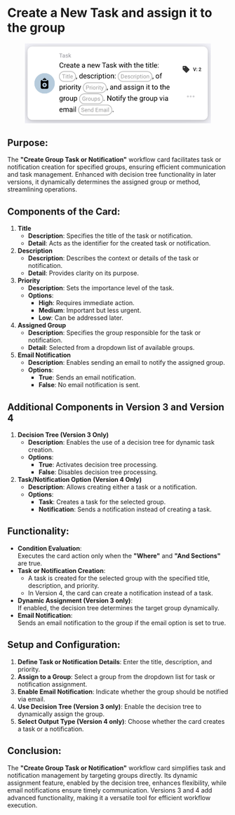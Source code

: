# Create a New Task and assign it to the group

<figure><img src="../../../../.gitbook/assets/image (289).png" alt="" width="563"><figcaption></figcaption></figure>

## **Purpose:**

The **"Create Group Task or Notification"** workflow card facilitates task or notification creation for specified groups, ensuring efficient communication and task management. Enhanced with decision tree functionality in later versions, it dynamically determines the assigned group or method, streamlining operations.

## **Components of the Card:**

1. **Title**
   * **Description**: Specifies the title of the task or notification.
   * **Detail**: Acts as the identifier for the created task or notification.
2. **Description**
   * **Description**: Describes the context or details of the task or notification.
   * **Detail**: Provides clarity on its purpose.
3. **Priority**
   * **Description**: Sets the importance level of the task.
   * **Options**:
     * **High**: Requires immediate action.
     * **Medium**: Important but less urgent.
     * **Low**: Can be addressed later.
4. **Assigned Group**
   * **Description**: Specifies the group responsible for the task or notification.
   * **Detail**: Selected from a dropdown list of available groups.
5. **Email Notification**
   * **Description**: Enables sending an email to notify the assigned group.
   * **Options**:
     * **True**: Sends an email notification.
     * **False**: No email notification is sent.

## **Additional Components in Version 3 and Version 4**

1. **Decision Tree  (Version 3 Only)**
   * **Description**: Enables the use of a decision tree for dynamic task creation.
   * **Options**:
     * **True**: Activates decision tree processing.
     * **False**: Disables decision tree processing.
2. **Task/Notification Option** **(Version 4 Only)**
   * **Description**: Allows creating either a task or a notification.
   * **Options**:
     * **Task**: Creates a task for the selected group.
     * **Notification**: Sends a notification instead of creating a task.

## **Functionality:**

* **Condition Evaluation**:\
  Executes the card action only when the **"Where"** and **"And Sections"** are true.
* **Task or Notification Creation**:
  * A task is created for the selected group with the specified title, description, and priority.
  * In Version 4, the card can create a notification instead of a task.
* **Dynamic Assignment (Version 3 only)**:\
  If enabled, the decision tree determines the target group dynamically.
* **Email Notification**:\
  Sends an email notification to the group if the email option is set to true.

## **Setup and Configuration:**

1. **Define Task or Notification Details**: Enter the title, description, and priority.
2. **Assign to a Group**: Select a group from the dropdown list for task or notification assignment.
3. **Enable Email Notification**: Indicate whether the group should be notified via email.
4. **Use Decision Tree (Version 3 only)**: Enable the decision tree to dynamically assign the group.
5. **Select Output Type (Version 4 only)**: Choose whether the card creates a task or a notification.

## **Conclusion:**

The **"Create Group Task or Notification"** workflow card simplifies task and notification management by targeting groups directly. Its dynamic assignment feature, enabled by the decision tree, enhances flexibility, while email notifications ensure timely communication. Versions 3 and 4 add advanced functionality, making it a versatile tool for efficient workflow execution.
